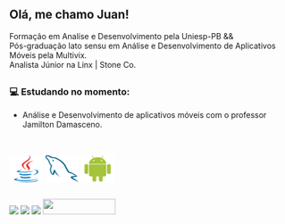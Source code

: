 ## Olá, me chamo Juan!
Formação em Analíse e Desenvolvimento pela Uniesp-PB  &&<br/>
Pós-graduação lato sensu em Análise e Desenvolvimento de Aplicativos Móveis pela Multivix.
<br> Analista Júnior na Linx | Stone Co.

##

### 💻 Estudando no momento:
* Análise e Desenvolvimento de aplicativos móveis com o professor Jamilton Damasceno.
##

  <div style="display: inline_block"><br>
  <img align="center" alt="Juan-Java" height="50" width="60" src="https://raw.githubusercontent.com/devicons/devicon/master/icons/java/java-original.svg">
  <img align="center" alt="Juan-Mysql" height="50" width="60" src="https://raw.githubusercontent.com/devicons/devicon/master/icons/mysql/mysql-original.svg">
    <img align="center" alt="Juan-Android" height="50" width="60" src="https://raw.githubusercontent.com/devicons/devicon/master/icons/android/android-original.svg">
  <!--img align="center" alt="Juan-Firebird" height="50" width="60" src="https://www.firebirddevelopersday.com.br/fdd/2019/assets/img/preview/big-fdd-logo.png"-->
</div>
  
  ##
  
</a> 
  <a href="https://www.linkedin.com/in/juancassiomarques/" target="_blank"><img src="https://img.shields.io/badge/-LinkedIn-%230077B5?style=for-the-badge&logo=linkedin&logoColor=black" target="_blank"></a> 
  <a href="mailto:juancassiomarques@gmail.com"><img src="https://img.shields.io/badge/-Gmail-%23333?style=for-the-badge&logo=gmail&logoColor=white" target="_blank"></a>
  <a href="https://instagram.com/juancassioo" target="_blank"><img src="https://img.shields.io/badge/-Instagram-%23E4480F?style=for-the-badge&logo=instagram&logoColor=black" target="_blank"></a>
  <a href="https://play.google.com/store/apps/developer?id=Supervisiona+Tecnologias"><img height="28" width="130" src="https://logodownload.org/wp-content/uploads/2019/06/google-play-logo-2.png" class="media-object  img-responsive img-thumbnail"></a>

  
 
